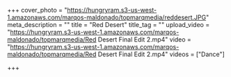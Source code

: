 +++
cover_photo = "https://hungryram.s3-us-west-1.amazonaws.com/marqos-maldonado/topmarqmedia/reddesert.JPG"
meta_description = ""
title = "Red Desert"
title_tag = ""
upload_video = "https://hungryram.s3-us-west-1.amazonaws.com/marqos-maldonado/topmarqmedia/Red Desert Final Edit 2.mp4"
video = "https://hungryram.s3-us-west-1.amazonaws.com/marqos-maldonado/topmarqmedia/Red Desert Final Edit 2.mp4"
videos = ["Dance"]

+++
